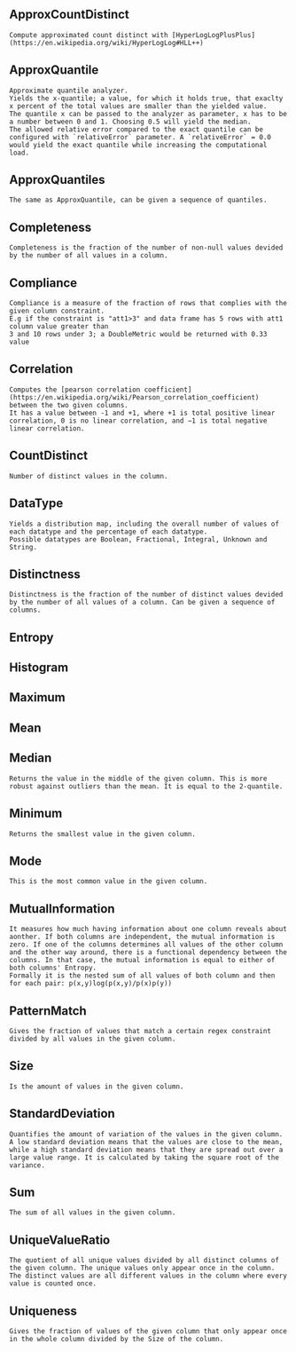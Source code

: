 ## ApproxCountDistinct
    Compute approximated count distinct with [HyperLogLogPlusPlus](https://en.wikipedia.org/wiki/HyperLogLog#HLL++)
## ApproxQuantile
    Approximate quantile analyzer. 
    Yields the x-quantile; a value, for which it holds true, that exaclty x percent of the total values are smaller than the yielded value.
    The quantile x can be passed to the analyzer as parameter, x has to be a number between 0 and 1. Choosing 0.5 will yield the median.
    The allowed relative error compared to the exact quantile can be configured with `relativeError` parameter. A `relativeError` = 0.0 would yield the exact quantile while increasing the computational load.
## ApproxQuantiles
    The same as ApproxQuantile, can be given a sequence of quantiles.
## Completeness
    Completeness is the fraction of the number of non-null values devided by the number of all values in a column.
## Compliance
    Compliance is a measure of the fraction of rows that complies with the given column constraint.
    E.g if the constraint is "att1>3" and data frame has 5 rows with att1 column value greater than
    3 and 10 rows under 3; a DoubleMetric would be returned with 0.33 value
## Correlation
    Computes the [pearson correlation coefficient](https://en.wikipedia.org/wiki/Pearson_correlation_coefficient) between the two given columns.
    It has a value between -1 and +1, where +1 is total positive linear correlation, 0 is no linear correlation, and −1 is total negative linear correlation.
## CountDistinct
    Number of distinct values in the column.
## DataType
    Yields a distribution map, including the overall number of values of each datatype and the percentage of each datatype. 
    Possible datatypes are Boolean, Fractional, Integral, Unknown and String.
## Distinctness
    Distinctness is the fraction of the number of distinct values devided by the number of all values of a column. Can be given a sequence of columns.
## Entropy
## Histogram
## Maximum
## Mean
## Median
    Returns the value in the middle of the given column. This is more robust against outliers than the mean. It is equal to the 2-quantile.
## Minimum
    Returns the smallest value in the given column.
## Mode
    This is the most common value in the given column.
## MutualInformation
    It measures how much having information about one column reveals about aonther. If both columns are independent, the mutual information is zero. If one of the columns determines all values of the other column and the other way around, there is a functional dependency between the columns. In that case, the mutual information is equal to either of both columns' Entropy.
    Formally it is the nested sum of all values of both column and then for each pair: p(x,y)log(p(x,y)/p(x)p(y))
## PatternMatch
    Gives the fraction of values that match a certain regex constraint divided by all values in the given column.
## Size
    Is the amount of values in the given column.
## StandardDeviation
    Quantifies the amount of variation of the values in the given column. A low standard deviation means that the values are close to the mean, while a high standard deviation means that they are spread out over a large value range. It is calculated by taking the square root of the variance.
## Sum
    The sum of all values in the given column.
## UniqueValueRatio
    The quotient of all unique values divided by all distinct columns of the given column. The unique values only appear once in the column. The distinct values are all different values in the column where every value is counted once.
## Uniqueness
    Gives the fraction of values of the given column that only appear once in the whole column divided by the Size of the column.